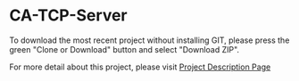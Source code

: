 # CA-TCP-Server

To download the most recent project without installing GIT, please press the green "Clone or Download" button and select "Download ZIP".

For more detail about this project, please visit <a href="http://tibbo.com/programmable/applications/examples/tcp_server.html" target="_blank">Project Description Page</a>
